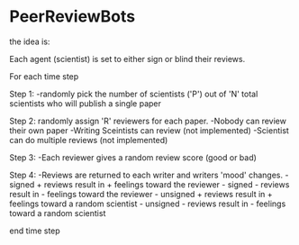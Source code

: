# PeerReviewBots
the idea is:

Each agent (scientist) is set to either sign or blind their reviews. 

For each time step

  Step 1: 
    -randomly pick the number of scientists ('P') out of 'N' total scientists
    who will publish a single paper


  Step 2: randomly assign 'R' reviewers for each paper. 
    -Nobody can review their own paper
    -Writing Sceintists can review (not implemented)
    -Scientist can do multiple reviews (not implemented)

  Step 3: 
    -Each reviewer gives a random review score (good or bad) 

  Step 4:
    -Reviews are returned to each writer and writers 'mood' changes. 
      - signed + reviews result in + feelings toward the
      reviewer
      - signed - reviews result in - feelings toward the
      reviewer
      - unsigned + reviews result in + feelings toward a random
      scientist
      - unsigned - reviews result in - feelings toward a random
      scientist

  end time step
